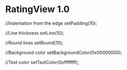 # RatingView 1.0

//Indentation from the edge
setPadding(10);

//Line thickness
setLine(10);

//Round lines
setRound(10);

//Background color
setBackgroundColor(0x00000000);

//Text color
setTextColor(0xffffffff);
